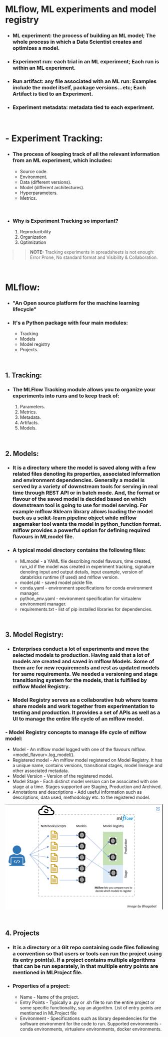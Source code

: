 # MLflow, ML experiments and model registry
- ### __ML experiment__: the process of building an ML model; The whole process in which a Data Scientist creates and optimizes a model.
- ### **Experiment run**: each trial in an ML experiment; Each run is within an ML experiment.
- ### **Run artifact**: any file associated with an ML run: Examples include the model itself, package versions...etc; Each Artifact is tied to an Experiment.
- ### **Experiment metadata**: metadata tied to each experiment.

<br />

# - Experiment Tracking: 

- ### The process of keeping track of all the relevant information from an ML experiment, which includes:
    - Source code.
    - Environment.
    - Data (different versions).
    - Model (different architectures).
    - Hyperparameters.
    - Metrics.

<br />

- ### Why is Experiment Tracking so important?
    1. Reproducibility
    2. Organization
    3. Optimization

>> __NOTE:__ Tracking experiments in spreadsheets is not enough: Error Prone, No standard format and Visibility & Collaboration.

<br />

# MLflow:
- ### "An Open source platform for the machine learning lifecycle"

- ### It's a Python package with four main modules:
    - Tracking
    - Models
    - Model registry
    - Projects.

<br />

## 1. Tracking:
- ### The MLFlow Tracking module allows you to organize your experiments into runs and to keep track of:

    1. Parameters.
    2. Metrics.
    3. Metadata.
    4. Artifacts.
    5. Models.

<br />

## 2. Models:
- ### It is a directory where the model is saved along with a few related files denoting its properties, associated information and environment dependencies. Generally a model is served by a variety of downstream tools for serving in real time through REST API or in batch mode. And, the format or flavour of the saved model is decided based on which downstream tool is going to use for model serving. For example mlflow Sklearn library allows loading the model back as a scikit-learn pipeline object while mlflow sagemaker tool wants the model in python_function format. mlflow provides a powerful option for defining required flavours in MLmodel file.

- ### A typical model directory contains the following files:
    - MLmodel - a YAML file describing model flavours, time created, run_id if the model was created in experiment tracking, signature denoting input and output details, input example, version of databricks runtime (if used) and mlflow version.
    - model.pkl - saved model pickle file.
    - conda.yaml - environment specifications for conda environment manager.
    - python_env.yaml - environment specification for virtualenv environment manager.
    - requirements.txt - list of pip installed libraries for dependencies.

<br />

## 3. Model Registry:
- ### Enterprises conduct a lot of experiments and move the selected models to production. Having said that a lot of models are created and saved in mlflow Models. Some of them are for new requirements and rest as updated models for same requirements. We needed a versioning and stage transitioning system for the models, that is fulfilled by mlflow Model Registry.

- ### Model Registry serves as a collaborative hub where teams share models and work together from experimentation to testing and production. It provides a set of APIs as well as a UI to manage the entire life cycle of an mlflow model.

### - Model Registry concepts to manage life cycle of mlflow model:
- Model - An mlflow model logged with one of the flavours mlflow.<model_flavour>.log_model().
- Registered model - An mlflow model registered on Model Registry. It has a unique name, contains versions, transitional stages, model lineage and other associated metadata.
- Model Version - Version of the registered model.
- Model Stage - Each distinct model version can be associated with one stage at a time. Stages supported are Staging, Production and Archived.
- Annotations and descriptions - Add useful information such as descriptions, data used, methodology etc. to the registered model.

![1](images/Screenshot%202023-03-26%20152941.png)

<br />

## 4. Projects
- ### It is a directory or a Git repo containing code files following a convention so that users or tools can run the project using its entry point(s). If a project contains multiple algorithms that can be run separately, in that multiple entry points are mentioned in MLProject file.

- ### Properties of a project:
    - Name - Name of the project.
    + Entry Points - Typically a .py or .sh file to run the entire project or some specific functionality, say an algorithm. List of entry points are mentioned in MLProject file
    - Environment - Specifications such as library dependencies for the software environment for the code to run. Supported environments - conda environments, virtualenv environments, docker environments.


